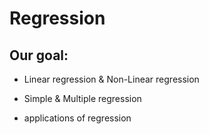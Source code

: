 # Regression

## Our goal:

* Linear regression & Non-Linear regression

* Simple & Multiple regression

* applications of regression
